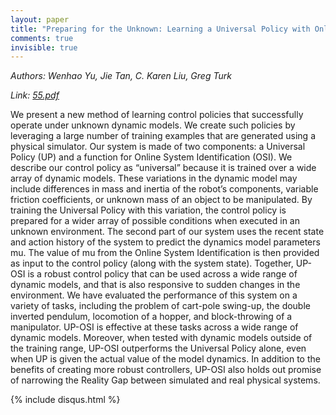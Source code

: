 ```yaml
---
layout: paper
title: "Preparing for the Unknown: Learning a Universal Policy with Online System Identification"
comments: true
invisible: true
---
```


<p class="text-left"><i>Authors: Wenhao Yu, Jie Tan, C. Karen Liu, Greg Turk</i></p>
<p class="text-left"><i>Link: <a href="https://storage.googleapis.com/rss2017-papers/55.pdf">55.pdf</a></i></p>

We present a new method of learning control policies that successfully operate under unknown dynamic models.  We create such policies by leveraging a large number of training examples that are generated using a physical simulator.  Our system is made of two components: a Universal Policy (UP) and a function for Online System Identification (OSI).  We describe our control policy as &#8220;universal&#8221; because it is trained over a wide array of dynamic models.  These variations in the dynamic model may include differences in mass and inertia of the robot&#8217;s components, variable friction coefficients, or unknown mass of an object to be manipulated.  By training the Universal Policy with this variation, the control policy is prepared for a wider array of possible conditions when executed in an unknown environment.  The second part of our system uses the recent state and action history of the system to predict the dynamics model parameters mu.  The value of mu from the Online System Identification is then provided as input to the control policy (along with the system state).  Together, UP-OSI is a robust control policy that can be used across a wide range of dynamic models, and that is also responsive to sudden changes in the environment.  We have evaluated the performance of this system on a variety of tasks, including the problem of cart-pole swing-up, the double inverted pendulum, locomotion of a hopper, and block-throwing of a manipulator. UP-OSI is effective at these tasks across a wide range of dynamic models. Moreover, when tested with dynamic models outside of the training range, UP-OSI outperforms the Universal Policy alone, even when UP is given the actual value of the model dynamics. In addition to the benefits of creating more robust controllers, UP-OSI also holds out promise of narrowing the Reality Gap between simulated and real physical systems.

{% include disqus.html %}